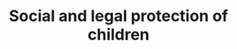---
title: Social and legal protection of children
file: EN-Social-and-legal-protection-of-children.pdf
situace:
  - other-situations
---